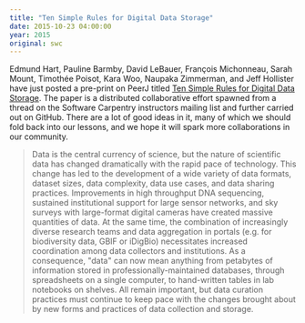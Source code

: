```yaml
---
title: "Ten Simple Rules for Digital Data Storage"
date: 2015-10-23 04:00:00
year: 2015
original: swc
---
```

<p>
  Edmund Hart,
  Pauline Barmby,
  David LeBauer,
  Fran&ccedil;ois Michonneau,
  Sarah Mount,
  Timoth&eacute;e Poisot,
  Kara Woo,
  Naupaka Zimmerman,
  and
  Jeff Hollister
  have just posted a pre-print on PeerJ titled
  <a href="https://peerj.com/preprints/1448/">Ten Simple Rules for Digital Data Storage</a>.
  The paper is a distributed collaborative effort
  spawned from a thread on the Software Carpentry instructors mailing list
  and further carried out on GitHub.
  There are a lot of good ideas in it,
  many of which we should fold back into our lessons,
  and we hope it will spark more collaborations in our community.
</p>
<blockquote>
  <p>
    Data is the central currency of science, but the nature of
    scientific data has changed dramatically with the rapid pace of
    technology.  This change has led to the development of a wide
    variety of data formats, dataset sizes, data complexity, data use
    cases, and data sharing practices.  Improvements in high
    throughput DNA sequencing, sustained institutional support for
    large sensor networks, and sky surveys with large-format digital
    cameras have created massive quantities of data. At the same time,
    the combination of increasingly diverse research teams and data
    aggregation in portals (e.g. for biodiversity data, GBIF or
    iDigBio) necessitates increased coordination among data collectors
    and institutions. As a consequence, "data" can now mean anything
    from petabytes of information stored in professionally-maintained
    databases, through spreadsheets on a single computer, to
    hand-written tables in lab notebooks on shelves. All remain
    important, but data curation practices must continue to keep pace
    with the changes brought about by new forms and practices of data
    collection and storage.
  </p>
</blockquote>
